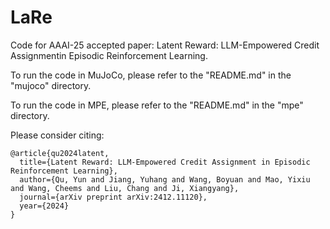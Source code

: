 # LaRe

Code for AAAI-25 accepted paper: Latent Reward: LLM-Empowered Credit Assignmentin Episodic Reinforcement Learning.

To run the code in MuJoCo, please refer to the "README.md" in the "mujoco" directory.

To run the code in MPE, please refer to the "README.md" in the "mpe" directory.

Please consider citing:
```
@article{qu2024latent,
  title={Latent Reward: LLM-Empowered Credit Assignment in Episodic Reinforcement Learning},
  author={Qu, Yun and Jiang, Yuhang and Wang, Boyuan and Mao, Yixiu and Wang, Cheems and Liu, Chang and Ji, Xiangyang},
  journal={arXiv preprint arXiv:2412.11120},
  year={2024}
}
```
